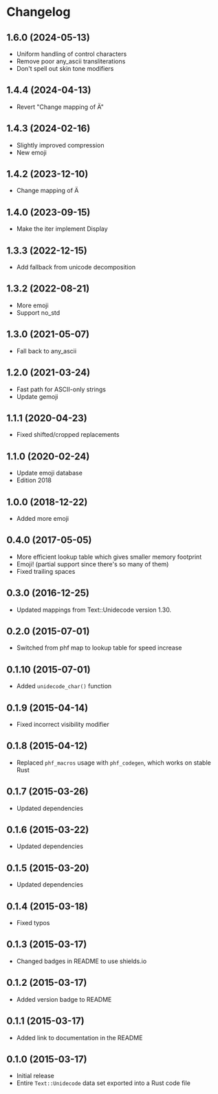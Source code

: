 # Changelog

## 1.6.0 (2024-05-13)

- Uniform handling of control characters
- Remove poor any_ascii transliterations
- Don't spell out skin tone modifiers

## 1.4.4 (2024-04-13)

- Revert "Change mapping of Ä"

## 1.4.3 (2024-02-16)

- Slightly improved compression
- New emoji

## 1.4.2 (2023-12-10)

- Change mapping of Ä

## 1.4.0 (2023-09-15)

- Make the iter implement Display

## 1.3.3 (2022-12-15)

- Add fallback from unicode decomposition

## 1.3.2 (2022-08-21)

- More emoji
- Support no_std

## 1.3.0 (2021-05-07)

- Fall back to any_ascii

## 1.2.0 (2021-03-24)

- Fast path for ASCII-only strings
- Update gemoji

## 1.1.1 (2020-04-23)

- Fixed shifted/cropped replacements

## 1.1.0 (2020-02-24)

- Update emoji database
- Edition 2018

## 1.0.0 (2018-12-22)

- Added more emoji

## 0.4.0 (2017-05-05)

- More efficient lookup table which gives smaller memory footprint
- Emoji! (partial support since there's so many of them)
- Fixed trailing spaces

## 0.3.0 (2016-12-25)

- Updated mappings from Text::Unidecode version 1.30.

## 0.2.0 (2015-07-01)

- Switched from phf map to lookup table for speed increase

## 0.1.10 (2015-07-01)

- Added `unidecode_char()` function

## 0.1.9 (2015-04-14)

- Fixed incorrect visibility modifier

## 0.1.8 (2015-04-12)

- Replaced `phf_macros` usage with `phf_codegen`, which works on stable Rust

## 0.1.7 (2015-03-26)

- Updated dependencies

## 0.1.6 (2015-03-22)

- Updated dependencies

## 0.1.5 (2015-03-20)

- Updated dependencies

## 0.1.4 (2015-03-18)

- Fixed typos

## 0.1.3 (2015-03-17)

- Changed badges in README to use shields.io

## 0.1.2 (2015-03-17)

- Added version badge to README

## 0.1.1 (2015-03-17)

- Added link to documentation in the README

## 0.1.0 (2015-03-17)

- Initial release
- Entire `Text::Unidecode` data set exported into a Rust code file
